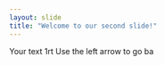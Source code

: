 ```yaml
---
layout: slide
title: "Welcome to our second slide!"
---
```

Your text 1rt
Use the left arrow to go ba
